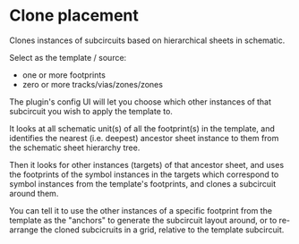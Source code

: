 Clone placement
===============

Clones instances of subcircuits based on hierarchical sheets in schematic.

Select as the template / source:
 - one or more footprints
 - zero or more tracks/vias/zones/zones

The plugin's config UI will let you choose which other instances of that
subcircuit you wish to apply the template to.

It looks at all schematic unit(s) of all the footprint(s) in the template, and
identifies the nearest (i.e. deepest) ancestor sheet instance to them from the
schematic sheet hierarchy tree.

Then it looks for other instances (targets) of that ancestor sheet, and uses
the footprints of the symbol instances in the targets which correspond to
symbol instances from the template's footprints, and clones a subcircuit around
them.

You can tell it to use the other instances of a specific footprint from the
template as the "anchors" to generate the subcircuit layout around, or to
re-arrange the cloned subcicruits in a grid, relative to the template
subcircuit.
